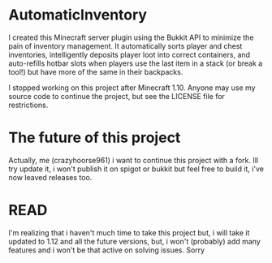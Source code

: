 # AutomaticInventory

I created this Minecraft server plugin using the Bukkit API to minimize the pain of inventory management.  It automatically sorts player and chest inventories, intelligently deposits player loot into correct containers, and auto-refills hotbar slots when players use the last item in a stack (or break a tool!) but have more of the same in their backpacks.

I stopped working on this project after Minecraft 1.10.  Anyone may use my source code to continue the project, but see the LICENSE file for restrictions.

# The future of this project
Actually, me (crazyhoorse961) i want to continue this project with a fork. Ill try update it, i won't publish it on spigot or bukkit but feel free to build it, i've now leaved releases too.

# READ
I'm realizing that i haven't much time to take this project but, i will take it updated to 1.12 and all the future versions, but, i won't (probably) add many features and i won't be that active on solving issues. Sorry

